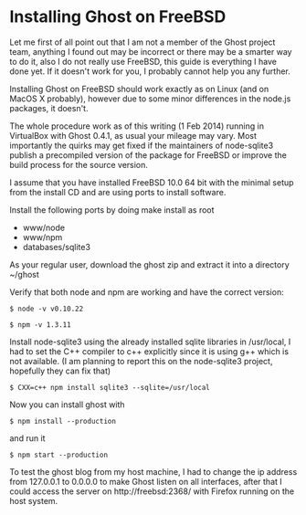 # Installing Ghost on FreeBSD

Let me first of all point out that I am not a member of the Ghost project team, anything I found out may be incorrect or there may be a smarter way to do it, also I do not really use FreeBSD, this guide is everything I have done yet. If it doesn't work for you, I probably cannot help you any further.

Installing Ghost on FreeBSD should work exactly as on Linux (and on MacOS X probably), however due to some minor differences in the node.js packages, it doesn't.

The whole procedure work as of this writing (1 Feb 2014) running in VirtualBox with Ghost 0.4.1, as usual your mileage may vary. Most importantly the quirks may get fixed if the maintainers of node-sqlite3 publish a precompiled version of the package for FreeBSD or improve the build process for the source version.

I assume that you have installed FreeBSD 10.0 64 bit with the minimal setup from the install CD and are using ports to install software.

Install the following ports by doing make install as root

* www/node
* www/npm
* databases/sqlite3

As your regular user, download the ghost zip and extract it into a directory ~/ghost

Verify that both node and npm are working and have the correct version:

`$ node -v
v0.10.22`

`$ npm -v
1.3.11`

Install node-sqlite3 using the already installed sqlite libraries in /usr/local, I had to set the C++ compiler to c++ explicitly since it is using g++ which is not available. (I am planning to report this on the node-sqlite3 project, hopefully they can fix that)

`$ CXX=c++ npm install sqlite3 --sqlite=/usr/local`

Now you can install ghost with

`$ npm install --production`

and run it

`$ npm start --production`

To test the ghost blog from my host machine, I had to change the ip address from 127.0.0.1 to 0.0.0.0 to make Ghost listen on all interfaces, after that I could access the server on http://freebsd:2368/ with Firefox running on the host system.
